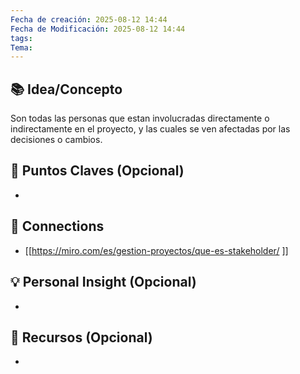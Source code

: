 ```yaml
---
Fecha de creación: 2025-08-12 14:44
Fecha de Modificación: 2025-08-12 14:44
tags: 
Tema:
---
```



## 📚 Idea/Concepto 

Son todas las personas que estan involucradas directamente o indirectamente en el proyecto, y las cuales se ven afectadas por las decisiones o cambios.
## 📌 Puntos Claves (Opcional)
- 

## 🔗 Connections
- [[https://miro.com/es/gestion-proyectos/que-es-stakeholder/ ]]

## 💡 Personal Insight (Opcional)
- 
## 🧾 Recursos (Opcional)
- 